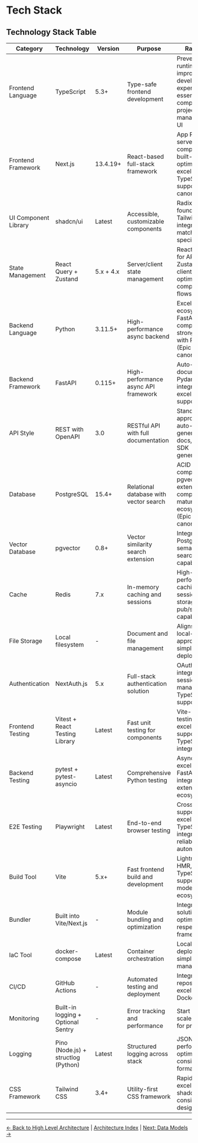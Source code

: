 # Tech Stack

## Technology Stack Table

| Category             | Technology                          | Version   | Purpose                                | Rationale                                                                                             |
| -------------------- | ----------------------------------- | --------- | -------------------------------------- | ----------------------------------------------------------------------------------------------------- |
| Frontend Language    | TypeScript                          | 5.3+      | Type-safe frontend development         | Prevents runtime errors, improves developer experience, essential for complex project management UI   |
| Frontend Framework   | Next.js                             | 13.4.19+  | React-based full-stack framework       | App Router, server components, built-in optimization, excellent TypeScript support (Epic 1 canonical) |
| UI Component Library | shadcn/ui                           | Latest    | Accessible, customizable components    | Radix UI foundation, Tailwind integration, matches PRD specifications                                 |
| State Management     | React Query + Zustand               | 5.x + 4.x | Server/client state management         | React Query for API state, Zustand for client state, optimal for complex data flows                   |
| Backend Language     | Python                              | 3.11.5+   | High-performance async backend         | Excellent AI/ML ecosystem, FastAPI compatibility, strong typing with Pydantic (Epic 1 canonical)      |
| Backend Framework    | FastAPI                             | 0.115+    | High-performance async API framework   | Auto-documentation, Pydantic integration, excellent async support                                     |
| API Style            | REST with OpenAPI                   | 3.0       | RESTful API with full documentation    | Standard approach, auto-generated docs, client SDK generation                                         |
| Database             | PostgreSQL                          | 15.4+     | Relational database with vector search | ACID compliance, pgvector 0.5.0 extension compatibility, mature ecosystem (Epic 1 canonical)          |
| Vector Database      | pgvector                            | 0.8+      | Vector similarity search extension     | Integrated with PostgreSQL, semantic search capabilities                                              |
| Cache                | Redis                               | 7.x       | In-memory caching and sessions         | High-performance caching, session storage, pub/sub capabilities                                       |
| File Storage         | Local filesystem                    | -         | Document and file management           | Aligns with local-first approach, simple deployment                                                   |
| Authentication       | NextAuth.js                         | 5.x       | Full-stack authentication solution     | OAuth integration, session management, TypeScript support                                             |
| Frontend Testing     | Vitest + React Testing Library      | Latest    | Fast unit testing for components       | Vite-based testing, excellent React support, TypeScript integration                                   |
| Backend Testing      | pytest + pytest-asyncio             | Latest    | Comprehensive Python testing           | Async support, excellent FastAPI integration, extensive ecosystem                                     |
| E2E Testing          | Playwright                          | Latest    | End-to-end browser testing             | Cross-browser support, excellent TypeScript integration, reliable automation                          |
| Build Tool           | Vite                                | 5.x+      | Fast frontend build and development    | Lightning-fast HMR, excellent TypeScript support, modern ecosystem                                    |
| Bundler              | Built into Vite/Next.js             | -         | Module bundling and optimization       | Integrated solutions, optimized for respective frameworks                                             |
| IaC Tool             | docker-compose                      | Latest    | Container orchestration                | Local-first deployment, simple service management                                                     |
| CI/CD                | GitHub Actions                      | -         | Automated testing and deployment       | Integrated with repository, excellent Docker support                                                  |
| Monitoring           | Built-in logging + Optional Sentry  | -         | Error tracking and performance         | Start simple, scale to Sentry for production                                                          |
| Logging              | Pino (Node.js) + structlog (Python) | Latest    | Structured logging across stack        | JSON logging, performance-optimized, consistent format                                                |
| CSS Framework        | Tailwind CSS                        | 3.4+      | Utility-first CSS framework            | Rapid styling, excellent with shadcn/ui, consistent design system                                     |

---

[← Back to High Level Architecture](high-level-architecture.md) | [Architecture Index](index.md) | [Next: Data Models →](data-models.md)
